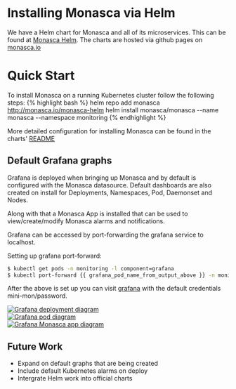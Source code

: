 # Installing Monasca via Helm

We have a Helm chart for Monasca and all of its microservices. This can be found at [Monasca Helm][1]. The charts are
hosted via github pages on [monasca.io][2]

# Quick Start

To install Monasca on a running Kubernetes cluster follow the following steps:
{% highlight bash %}
helm repo add monasca http://monasca.io/monasca-helm
helm install monasca/monasca --name monasca --namespace monitoring
{% endhighlight %}

More detailed configuration for installing Monasca can be found in the charts' [README][3]

## Default Grafana graphs

Grafana is deployed when bringing up Monasca and by default is configured with the Monasca datasource. Default
dashboards are also created on install for Deployments, Namespaces, Pod, Daemonset and Nodes.

Along with that a Monasca App is installed that can be used to view/create/modify Monasca alarms and notifications.

Grafana can be accessed by port-forwarding the grafana service to localhost.

Setting up grafana port-forward:
```bash
$ kubectl get pods -n monitoring -l component=grafana
$ kubectl port-forward {{ grafana_pod_name_from_output_above }} -n monitoring 3000
```

After the above is set up you can visit [grafana][4] with the default credentials mini-mon/password.

<div class="row">
  <div class="col-xs-6 col-md-4">
    <a href="#" class="thumbnail">
      <img class="img-responsive"
           src="{{ '/assets/images/grafana_deployment.png' | relative_url }}"
           alt="Grafana deployment diagram"/>
    </a>
  </div>
  <div class="col-xs-6 col-md-4">
    <a href="#" class="thumbnail">
      <img class="img-responsive"
           src="{{ '/assets/images/grafana_pod.png' | relative_url }}"
           alt="Grafana pod diagram"/>
    </a>
  </div>
  <div class="col-xs-6 col-md-4">
    <a href="#" class="thumbnail">
      <img class="img-responsive"
           src="{{ '/assets/images/grafana_monasca_app.png' | relative_url }}"
           alt="Grafana Monasca app diagram"/>
    </a>
  </div>
</div>

## Future Work
* Expand on default graphs that are being created
* Include default Kubernetes alarms on deploy
* Intergrate Helm work into official charts

[1]: https://github.com/monasca/monasca-helm
[2]: http://monasca.io/monasca-helm-repo/
[3]: https://github.com/monasca/monasca-helm/blob/master/monasca/README.md
[4]: http://localhost:3000
